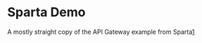 # Sparta Demo

A mostly straight copy of the API Gateway example from Sparta[1]


[1]: http://gosparta.io/docs/apigateway/example1/
